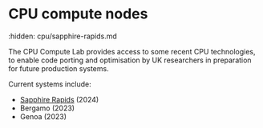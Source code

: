 # CPU compute nodes

:hidden:
cpu/sapphire-rapids.md

The CPU Compute Lab provides access to some recent CPU technologies, to enable code porting and optimisation by UK researchers in preparation for future production systems.

Current systems include:

- [Sapphire Rapids](cpu/sapphire-rapids.md) (2024)
- Bergamo (2023)
- Genoa (2023)

